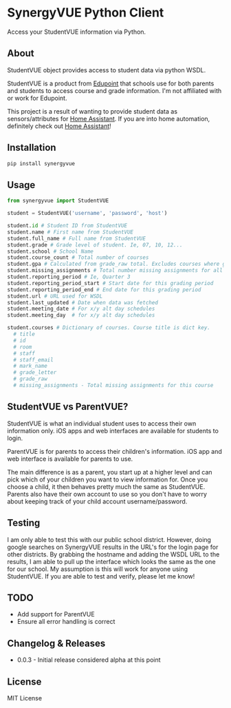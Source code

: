 # SynergyVUE Python Client

Access your StudentVUE information via Python.

## About

StudentVUE object provides access to student data via python WSDL.

StudentVUE is a product from [Edupoint](http://www.edupoint.com/Products/ParentVUE-StudentVUE) that schools use for both parents and students to access course and grade information. I'm not affiliated with or work for Edupoint.

This project is a result of wanting to provide student data as sensors/attributes for [Home Assistant](https://www.home-assistant.io/). If you are into home automation, definitely check out [Home Assistant](https://www.home-assistant.io/)!

## Installation

```bash
pip install synergyvue
```

## Usage

```python
from synergyvue import StudentVUE

student = StudentVUE('username', 'password', 'host')

student.id # Student ID from StudentVUE
student.name # First name from StudentVUE
student.full_name # Full name from StudentVUE
student.grade # Grade level of student. Ie, 07, 10, 12...
student.school # School Name
student.course_count # Total number of courses
student.gpa # Calculated from grade_raw total. Excludes courses where grade_letter is listed as N/A.
student.missing_assignments # Total number missing assignments for all courses
student.reporting_period # Ie, Quarter 3
student.reporting_period_start # Start date for this grading period
student.reporting_period_end # End date for this grading period
student.url # URL used for WSDL
student.last_updated # Date when data was fetched
student.meeting_date # For x/y alt day schedules
student.meeting_day  # for x/y alt day schedules

student.courses # Dictionary of courses. Course title is dict key.
  # title
  # id
  # room
  # staff
  # staff_email
  # mark_name
  # grade_letter
  # grade_raw
  # missing_assignments - Total missing assignments for this course
```

## StudentVUE vs ParentVUE?
StudentVUE is what an individual student uses to access their own information only. iOS apps and web interfaces are available for students to login.

ParentVUE is for parents to access their children's information. iOS app and web interface is available for parents to use.

The main difference is as a parent, you start up at a higher level and can pick which of your children you want to view information for. Once you choose a child, it then behaves pretty much the same as StudentVUE. Parents also have their own account to use so you don't have to worry about keeping track of your child account username/password.

## Testing
I am only able to test this with our public school district. However, doing google searches on SynergyVUE results in the URL's for the login page for other districts. By grabbing the hostname and adding the WSDL URL to the results, I am able to pull up the interface which looks the same as the one for our school. My assumption is this will work for anyone using StudentVUE. If you are able to test and verify, please let me know!

## TODO
- Add support for ParentVUE
- Ensure all error handling is correct

## Changelog & Releases
- 0.0.3 - Initial release considered alpha at this point

## License
MIT License